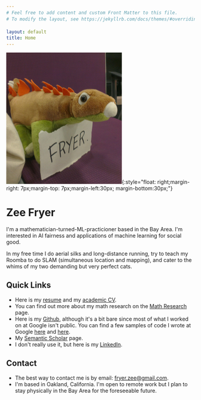 ```yaml
---
# Feel free to add content and custom Front Matter to this file.
# To modify the layout, see https://jekyllrb.com/docs/themes/#overriding-theme-defaults

layout: default
title: Home
---
```


![Image of a plush stegosaur holding a carboard sign with "Fryer" written on it.](/imgs/stumpy.jpg){:style="float: right;margin-right: 7px;margin-top: 7px;margin-left:30px; margin-bottom:30px;"}


# Zee Fryer

I'm a mathematician-turned-ML-practicioner based in the Bay Area. I'm interested in AI fairness and applications of machine learning for social good.

In my free time I do aerial silks and long-distance running, try to teach my Roomba to do SLAM (simultaneous location and mapping), and cater to the whims of my two demanding but very perfect cats.

## Quick Links

- Here is my [resume](/files/resume_zeefryer.pdf) and my [academic CV](/files/CV2019.pdf).
- You can find out more about my math research on the [Math Research](/math-research/) page.
- Here is my [Github](https://github.com/zeefryer), although it's a bit bare since most of what I worked on at Google isn't public. You can find a few samples of code I wrote at Google [here](https://github.com/google-research/google-research/commit/eb2b142f26e39aac1dcbb768417465ae9d4e5af6) and [here](https://github.com/google-research/google-research/tree/master/graph_compression/contrastive_learning/learning_latents).
- My [Semantic Scholar](https://www.semanticscholar.org/author/Zee-Fryer/2540014) page.
- I don't really use it, but here is my [LinkedIn](https://www.linkedin.com/in/zee-fryer/).

## Contact

- The best way to contact me is by email: [fryer.zee@gmail.com](mailto:fryer.zee@gmail.com).
- I'm based in Oakland, California. I'm open to remote work but I plan to stay physically in the Bay Area for the foreseeable future.



